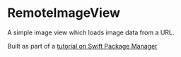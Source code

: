 # RemoteImageView

A simple image view which loads image data from a URL.

Built as part of a [tutorial on Swift Package Manager](https://www.raywenderlich.com/7242045-swift-package-manager-for-ios)
